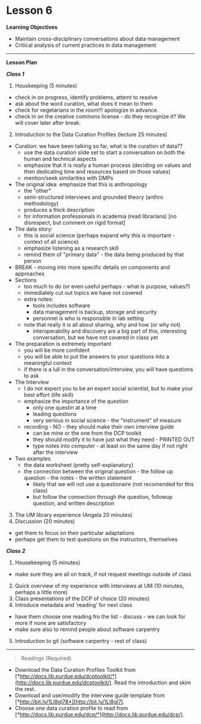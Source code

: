 Lesson 6
========

**Learning Objectives**
  - Maintain cross-disciplinary conversations about data management
  - Critical analysis of current practices in data management

---

**Lesson Plan**
  
*__Class 1__*  

1. Houskeeping (5 minutes)
  - check in on progress, identify problems, attemt to resolve
  - ask about the word curation, what does it mean to them
  - check for vegetarians in the room!!! apologize in advance.
  - check in on the creative commons license - do they recognize it? We will cover later after break.
2. Introduction to the Data Curation Profiles (lecture 25 minutes)
  - Curation: we have been talking so far, what is the curation of data??
    - use the data curation slide set to start a conversation on both the human and technical aspects
    - emphasize that it is really a human process (deciding on values and then dedicating time and resources based on those values)
    - mention/seek similarities with DMPs
  - The original idea: emphasize that this is anthropology
    - the "other"
    - semi-structured interviews and grounded theory (anthro methodology)
    - produces a thick description
    - for information professionals in academia (read librarians) [no disrespect, but comment on rigid format]
  - The data story: 
    - this is social science (perhaps expand why this is important - context of all science)
    - emphasize listening as a research skill
    - remind them of "primary data" - the data being produced by that person
  - BREAK - moving into more specific details on components and approaches 
  - Sections
    - too much to do (or even useful perhaps - what is purpose, values?)
    - immediately cut out topics we have not covered
    - extra notes:
      - tools includes software
      - data management is backup, storage and security
      - personnel is who is responsible in lab setting
    - note that really it is all about sharing, why and how (or why not)
      - interoperability and discovery are a big part of this, interesting conversation, but we have not covered in class yet
  - The preparation is extremely important
    - you will be more confident
    - you will be able to put the answers to your questions into a meaningful context
    - if there is a lull in the conversation/interview, you will have questions to ask
  - The Interview
    - I do not expect you to be an expert social scientist, but to make your best effort (life skill)
    - emphasize the importance of the question
      - only one questin at a time
      - leading questions
      - very serious in social science - the "instrument" of measure
    - recording - NO - they should make their own interview guide 
      - can be mine or the one from the DCP toolkit
      - they should modify it to have just what they need - PRINTED OUT
      - type notes into computer - at least on the same day if not right after the interview
  - Two examples
    - the data worksheet (pretty self-explanatory)
    - the connection between the original question - the follow up question - the notes - the written statement
      - likely that we will not use a questionaire (not recomended for this class)
      - but follow the connection through the question, followup question, and written description
3. The UM library experience (Angela 20 minutes)
4. Discussion (20 minutes)
  - get them to focus on their particular adaptations
  - perhaps get them to test questions on the instructors, themselves

*__Class 2__*  

1. Housekeeping (5 minutes)
  - make sure they are all on track, if not request meetings outside of class
2. Quick overview of my experience with interviews at UM (10 minutes, perhaps a little more)
3. Class presentations of the DCP of choice (20 minutes)
4. Introduce metadata and 'reading' for next class
  - have them choose one reading fro the list - discuss - we can look for more if none are satisfactory
  - make sure also to remind people about software carpentry
5. Introduction to git (software carpentry - rest of class)
  
---

> Readings (Required)

  - Download the Data Curation Profiles Toolkit from [*http://docs.lib.purdue.edu/dcptoolkit/*](http://docs.lib.purdue.edu/dcptoolkit/). Read the introduction and skim the rest.
  - Download and use/modify the interview guide template from [*http://bit.ly/1Ll8gl78*](http://bit.ly/1Ll8gl7).
  - Choose one data curation profile to read from [*http://docs.lib.purdue.edu/dcp/*](http://docs.lib.purdue.edu/dcp/).

